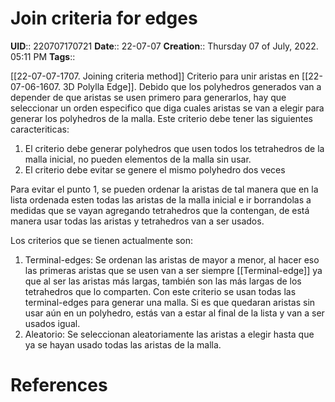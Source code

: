 # Join criteria for edges
**UID**:: 220707170721
**Date**:: 22-07-07
**Creation**:: Thursday 07 of July, 2022.  05:11 PM
**Tags**:: 

[[22-07-07-1707. Joining criteria method]] Criterio para unir aristas en [[22-07-06-1607. 3D Polylla Edge]]. Debido que los polyhedros generados van a depender de que aristas se usen primero para generarlos, hay que seleccionar un orden especifico que diga cuales aristas se van a elegir para generar los polyhedros de la malla. Este criterio debe tener las siguientes caracteriticas:

1. El criterio debe generar polyhedros que usen todos los tetrahedros de la malla inicial, no pueden elementos de la malla sin usar.
2. El criterio debe evitar se genere el mismo polyhedro dos veces

Para evitar el punto 1, se pueden ordenar la aristas de tal manera que en la lista ordenada esten todas las aristas de la malla inicial e ir borrandolas a medidas que se vayan agregando tetrahedros que la contengan, de está manera usar todas las aristas y tetrahedros van a ser usados.

Los criterios que se tienen actualmente son:

1.  Terminal-edges: Se ordenan las aristas de mayor a menor, al hacer eso las primeras aristas que se usen van a ser siempre [[Terminal-edge]] ya que al ser las aristas más largas, también son las más largas de los tetrahedros que lo comparten. Con este criterio se usan todas las terminal-edges para generar una malla. Si es que quedaran aristas sin usar aún en un polyhedro, estás van a estar al final de la lista y van a ser usados igual.
2. Aleatorio: Se seleccionan aleatoriamente las aristas a elegir hasta que ya se hayan usado todas las aristas de la malla.

# References
